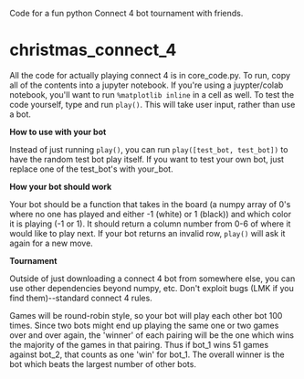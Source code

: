 Code for a fun python Connect 4 bot tournament with friends.

# christmas_connect_4

All the code for actually playing connect 4 is in core_code.py.  To run, copy all of the contents into a jupyter notebook.  If you're using a juypter/colab notebook, you'll want to run `%matplotlib inline` in a cell as well.  To test the code yourself, type and run `play()`.  This will take user input, rather than use a bot.

**How to use with your bot**

Instead of just running `play()`, you can run `play([test_bot, test_bot])` to have the random test bot play itself.  If you want to test your own bot, just replace one of the test_bot's with your_bot.

**How your bot should work**

Your bot should be a function that takes in the board (a numpy array of 0's where no one has played and either -1 (white) or 1 (black)) and which color it is playing (-1 or 1).  It should return a column number from 0-6 of where it would like to play next.  If your bot returns an invalid row, `play()` will ask it again for a new move.

**Tournament**

Outside of just downloading a connect 4 bot from somewhere else, you can use other dependencies beyond numpy, etc.  Don't exploit bugs (LMK if you find them)--standard connect 4 rules.

Games will be round-robin style, so your bot will play each other bot 100 times.  Since two bots might end up playing the same one or two games over and over again, the 'winner' of each pairing will be the one which wins the majority of the games in that pairing.  Thus if bot_1 wins 51 games against bot_2, that counts as one 'win' for bot_1.  The overall winner is the bot which beats the largest number of other bots.
